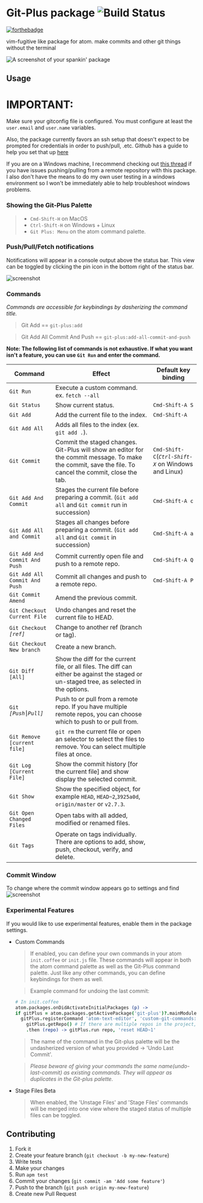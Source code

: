 # Git-Plus package ![Build Status](https://travis-ci.org/akonwi/git-plus.svg?branch=master)

[![forthebadge](http://forthebadge.com/images/badges/uses-git.svg)](http://forthebadge.com)

vim-fugitive like package for atom. make commits and other git things without the terminal

![A screenshot of your spankin' package](https://raw.githubusercontent.com/akonwi/git-plus/master/commit.gif)

## Usage

# IMPORTANT:
Make sure your gitconfig file is configured. You must configure at least the `user.email` and `user.name` variables.

Also, the package currently favors an ssh setup that doesn't expect to be prompted for credentials in order to push/pull, .etc. Github has a guide to help you set that up [here](https://help.github.com/articles/generating-a-new-ssh-key-and-adding-it-to-the-ssh-agent/)

If you are on a Windows machine, I recommend checking out [this thread](https://github.com/akonwi/git-plus/issues/224) if you have issues pushing/pulling from a remote repository with this package. I also don't have the means to do my own user testing in a windows environment so I won't be immediately able to help troubleshoot windows problems.

### Showing the Git-Plus Palette
>- `Cmd-Shift-H` on MacOS
>- `Ctrl-Shift-H` on Windows + Linux
>- `Git Plus: Menu` on the atom command palette.

### Push/Pull/Fetch notifications
Notifications will appear in a console output above the status bar.
This view can be toggled by clicking the pin icon in the bottom right of the status bar.

![screenshot](https://github.com/akonwi/git-plus/raw/master/pin.png)

### Commands
_Commands are accessible for keybindings by dasherizing the command title._
> Git Add ==  `git-plus:add`

> Git Add All Commit And Push == `git-plus:add-all-commit-and-push`

  __Note: The following list of commands is not exhaustive. If what you want isn't a feature, you can use `Git Run` and enter the command.__

| Command | Effect | Default key binding |
|----------|--------|------------------
| `Git Run ` | Execute a custom command. ex. `fetch --all` | |
| `Git Status ` | Show current status. | `Cmd-Shift-A S` |
| `Git Add ` | Add the current file to the index. | `Cmd-Shift-A` |
| `Git Add All` | Adds all files to the index (ex. `git add .`). | |
| `Git Commit` | Commit the staged changes. Git-Plus will show an editor for the commit message. To make the commit, save the file. To cancel the commit, close the tab. | `Cmd-Shift-C`(*`Ctrl-Shift-X`* on Windows and Linux) |
| `Git Add And Commit` | Stages the current file before preparing a commit. (`Git add all` and `Git commit` run in succession) | `Cmd-Shift-A c` |
| `Git Add All and Commit` | Stages all changes before preparing a commit. (`Git add all` and `Git commit` in succession) | `Cmd-Shift-A a` |
| `Git Add And Commit And Push` |  Commit currently open file and push to a remote repo. | `Cmd-Shift-A Q` |
| `Git Add All Commit And Push` | Commit all changes and push to a remote repo. | `Cmd-Shift-A P` |
| `Git Commit Amend` | Amend the previous commit. |  |
| `Git Checkout Current File` | Undo changes and reset the current file to HEAD. | |
| `Git Checkout `*`[ref]`* | Change to another ref (branch or tag). | |
| `Git Checkout New branch` | Create a new branch. | |
| `Git Diff [All]` | Show the diff for the current file, or all files. The diff can either be against the staged or un-staged tree, as selected in the options. | |
| `Git` *`[Push⎮Pull]`* | Push to or pull from a remote repo. If you have multiple remote repos, you can choose which to push to or pull from. | |
| `Git Remove [current file]` | `git rm` the current file or open an selector to select the files to remove. You can select multiple files at once. | |
| `Git Log [Current File]` | Show the commit history [for the current file] and show display the selected commit. | |
| `Git Show` | Show the specified object, for example `HEAD`, `HEAD~2`,`3925a0d`, `origin/master` or `v2.7.3`. | |
| `Git Open Changed Files` | Open tabs with all added, modified or renamed files. | |
| `Git Tags` | Operate on tags individually. There are options to add, show, push, checkout, verify, and delete. | |

### Commit Window
To change where the commit window appears go to settings and find
![screenshot](http://imgur.com/cdc7M5p.png)

### Experimental Features
If you would like to use experimental features, enable them in the package settings.
* Custom Commands
  > If enabled, you can define your own commands in your atom `init.coffee` or `init.js` file. These commands will appear in both the atom command palette as well as the Git-Plus command palette. Just like any other commands, you can define keybindings for them as well.

  > Example command for undoing the last commit:
  ``` coffeescript
  # In init.coffee
  atom.packages.onDidActivateInitialPackages (p) ->
  if gitPlus = atom.packages.getActivePackage('git-plus')?.mainModule.provideService()
    gitPlus.registerCommand 'atom-text-editor', 'custom-git-commands:undo-last-commit', ->
      gitPlus.getRepo() # If there are multiple repos in the project, you will be prompted to select which to use
      .then (repo) -> gitPlus.run repo, 'reset HEAD~1'
  ```
  > The name of the command in the Git-plus palette will be the undasherized version of what you provided -> 'Undo Last Commit'.

  > *Please beware of giving your commands the same name(undo-last-commit) as existing commands. They will appear as duplicates in the Git-plus palette.*
* Stage Files Beta
  > When enabled, the 'Unstage Files' and 'Stage Files' commands will be merged into one view where the staged status of multiple files can be toggled.

## Contributing

1. Fork it
2. Create your feature branch (`git checkout -b my-new-feature`)
3. Write tests
4. Make your changes
5. Run `apm test`
6. Commit your changes (`git commit -am 'Add some feature'`)
7. Push to the branch (`git push origin my-new-feature`)
8. Create new Pull Request
